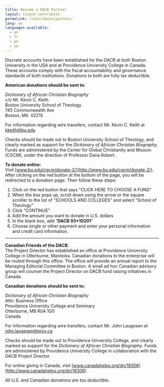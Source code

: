 ```yaml
---
title: Become a DACB Partner
layout: single-contribute
permalink: /contribute/partner/
lang: en
languages-available:                         
  - en
  - fr
  - pt
  - sw
---
```

Discrete accounts have been established for the _DACB_ at both Boston University in the USA and at Providence University College in Canada. These accounts comply with the fiscal accountability and governance standards of both institutions. Donations to both are fully tax deductible.  

**American donations should be sent to:**

_Dictionary of African Christian Biography_  
c/o Mr. Kevin C. Keith  
Boston University School of Theology  
745 Commonwealth Ave  
Boston, MA  02215

For information regarding wire transfers, contact Mr. Kevin C. Keith at [kkeith@bu.edu](mailto:kkeith@bu.edu)

Checks should be made out to Boston University School of Theology, and clearly marked as support for the _Dictionary of African Christian Biography._ Funds are administered by the Center for Global Christianity and Mission (CGCM), under the direction of Professor Dana Robert.  

**To donate online:**  
 Visit [www.bu.edu/cgcm/donate-2/](http://www.bu.edu/cgcm/donate-2/). After clicking on the red button at the bottom of the page, you will be redirected to a donation page. Then follow these steps:  

1) Click on the red button that says "CLICK HERE TO CHOOSE A FUND"  
2) When the box pops up, scroll down using the arrow or the square scroller to the list of "SCHOOLS AND COLLEGES" and select “School of Theology”  
3) Click "CONTINUE"  
4) Add the amount you want to donate in U.S. dollars  
5) In the blank box, add “**DACB 93*10201**”  
6) Choose single or other payment and enter your personal information and credit card information.  

***  

**Canadian Friends of the _DACB_.**  
The Project Director has established an office at Providence University College in Otterburne, Manitoba. Canadian donations to the enterprise will be routed through this office. The office will provide an annual report to the Managing Editorial Committee in Boston. A small ad hoc Canadian advisory group will counsel the Project Director on DACB fund raising initiatives in Canada.  

**Canadian donations should be sent to:**

_Dictionary of African Christian Biography_  
Attn: Business Office  
Providence University College and Seminary  
Otterburne, MB R0A 1G0  
Canada

For information regarding wire transfers, contact Mr. John Laugesen at [john.laugesen@prov.ca](mailto:john.laugesen@prov.ca)  

Checks should be made out to Providence University College, and clearly marked as support for the _Dictionary of African Christian Biography_. Funds are administered by Providence University College in collaboration with the _DACB_ Project Director.  

For online giving in Canada, visit [www.canadahelps.org/dn/18306](http://www.canadahelps.org/dn/18306).  

_All U.S. and Canadian donations are tax deductible._
